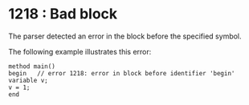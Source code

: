# 1218 : Bad block

The parser detected an error in the block before the specified symbol.

&#x20;

The following example illustrates this error:

```
method main()
begin   // error 1218: error in block before identifier 'begin'
variable v;
v = 1;
end 
```

&#x20;
